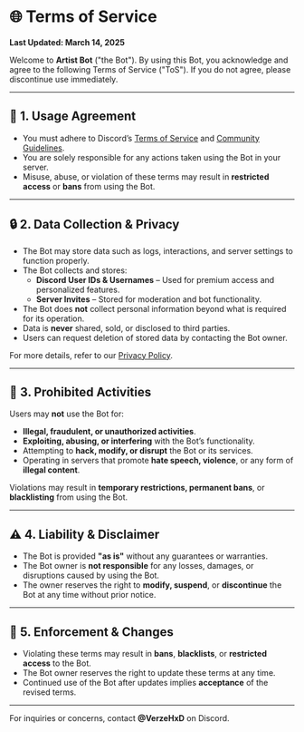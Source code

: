 # 🌐 **Terms of Service**

**Last Updated: March 14, 2025**

Welcome to **Artist Bot** ("the Bot"). By using this Bot, you acknowledge and agree to the following Terms of Service ("ToS"). If you do not agree, please discontinue use immediately.

---

## 📜 **1. Usage Agreement**

- You must adhere to Discord’s [Terms of Service](https://discord.com/terms) and [Community Guidelines](https://discord.com/guidelines).
- You are solely responsible for any actions taken using the Bot in your server.
- Misuse, abuse, or violation of these terms may result in **restricted access** or **bans** from using the Bot.

---

## 🔒 **2. Data Collection & Privacy**

- The Bot may store data such as logs, interactions, and server settings to function properly.
- The Bot collects and stores:
  - **Discord User IDs & Usernames** – Used for premium access and personalized features.
  - **Server Invites** – Stored for moderation and bot functionality.
- The Bot does **not** collect personal information beyond what is required for its operation.
- Data is **never** shared, sold, or disclosed to third parties.
- Users can request deletion of stored data by contacting the Bot owner.

For more details, refer to our [Privacy Policy](#privacy-policy).

---

## 🚫 **3. Prohibited Activities**

Users may **not** use the Bot for:
- **Illegal, fraudulent, or unauthorized activities**.
- **Exploiting, abusing, or interfering** with the Bot’s functionality.
- Attempting to **hack, modify, or disrupt** the Bot or its services.
- Operating in servers that promote **hate speech, violence**, or any form of **illegal content**.

Violations may result in **temporary restrictions, permanent bans**, or **blacklisting** from using the Bot.

---

## ⚠️ **4. Liability & Disclaimer**

- The Bot is provided **"as is"** without any guarantees or warranties.
- The Bot owner is **not responsible** for any losses, damages, or disruptions caused by using the Bot.
- The owner reserves the right to **modify, suspend**, or **discontinue** the Bot at any time without prior notice.

---

## 🔄 **5. Enforcement & Changes**

- Violating these terms may result in **bans**, **blacklists**, or **restricted access** to the Bot.
- The Bot owner reserves the right to update these terms at any time.
- Continued use of the Bot after updates implies **acceptance** of the revised terms.

---

For inquiries or concerns, contact **@VerzeHxD** on Discord.
